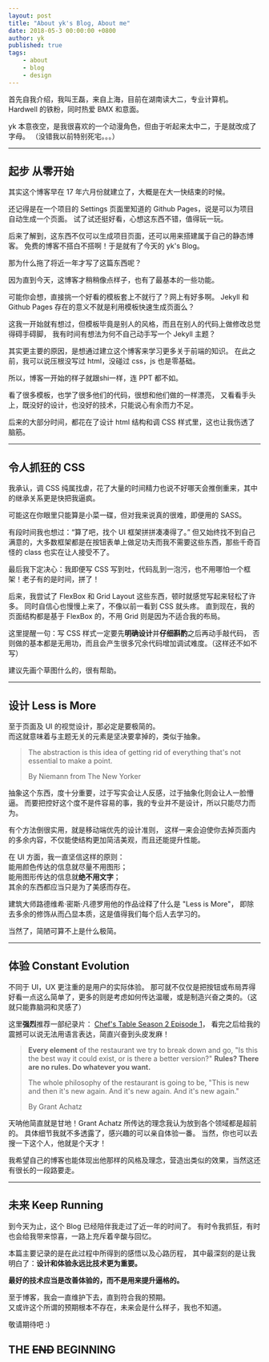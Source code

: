 ```yaml
---
layout: post
title: "About yk's Blog, About me"
date: 2018-05-3 00:00:00 +0800
author: yk
published: true
tags:
    - about
    - blog
    - design
---
```


首先自我介绍，我叫王磊，来自上海，目前在湖南读大二，专业计算机。
Hardwell 的铁粉，同时热爱 BMX 和意面。

yk 本意夜空，是我很喜欢的一个动漫角色，但由于听起来太中二，于是就改成了字母。
（没错我以前特别死宅。。。）

***

## 起步 从零开始

其实这个博客早在 17 年六月份就建立了，大概是在大一快结束的时候。

还记得是在一个项目的 Settings 页面里知道的 Github Pages，说是可以为项目自动生成一个页面。
试了试还挺好看，心想这东西不错，值得玩一玩。

后来了解到，这东西不仅可以生成项目页面，还可以用来搭建属于自己的静态博客。
免费的博客不搭白不搭啊！于是就有了今天的 yk's Blog。

那为什么拖了将近一年才写了这篇东西呢？

因为直到今天，这博客才稍稍像点样子，也有了最基本的一些功能。

可能你会想，直接挑一个好看的模板套上不就行了？网上有好多啊。
Jekyll 和 Github Pages 存在的意义不就是利用模板快速生成页面么？

这我一开始就有想过，但模板毕竟是别人的风格，而且在别人的代码上做修改总觉得碍手碍脚，
我有时间有想法为何不自己动手写一个 Jekyll 主题？

其实更主要的原因，是想通过建立这个博客来学习更多关于前端的知识。
在此之前，我可以说压根没写过 html，没碰过 css，js 也是零基础。

所以，博客一开始的样子就跟shi一样，连 PPT 都不如。

看了很多模板，也学了很多他们的代码，很想和他们做的一样漂亮，
又看看手头上，既没好的设计，也没好的技术，只能说心有余而力不足。

后来的大部分时间，都花在了设计 html 结构和调 CSS 样式里，这也让我伤透了脑筋。

***

## 令人抓狂的 CSS

我承认，调 CSS 纯属找虐，花了大量的时间精力也说不好哪天会推倒重来，其中的继承关系更是快把我逼疯。

可能这在你眼里只能算是小菜一碟，但对我来说真的很难，即便用的 SASS。

有段时间我也想过：“算了吧，找个 UI 框架拼拼凑凑得了。”
但又始终找不到自己满意的，大多数框架都是在按钮表单上做足功夫而我不需要这些东西，那些千奇百怪的 class 也实在让人接受不了。

最后我下定决心：我即便写 CSS 写到吐，代码乱到一泡污，也不用哪怕一个框架！老子有的是时间，拼了！

后来，我尝试了 FlexBox 和 Grid Layout 这些东西，顿时就感觉写起来轻松了许多。
同时自信心也慢慢上来了，不像以前一看到 CSS 就头疼。
直到现在，我的页面结构都是基于 FlexBox 的，不用 Grid 则是因为不适合我的布局。

这里提醒一句：写 CSS 样式一定要先**明确设计**并**仔细斟酌**之后再动手敲代码，
否则做的基本都是无用功，而且会产生很多冗余代码增加调试难度。（这样还不如不写）

建议先画个草图什么的，很有帮助。

***

## 设计 Less is More

至于页面及 UI 的视觉设计，那必定是要极简的。<br>
而这就意味着与主题无关的元素是坚决要拿掉的，类似于抽象。

> The abstraction is this idea of getting rid of everything that's not essential to make a point.
>
> By Niemann from The New Yorker

抽象这个东西，度十分重要，过于写实会让人反感，过于抽象化则会让人一脸懵逼。
而要把控好这个度不是件容易的事，我的专业并不是设计，所以只能尽力而为。

有个方法倒很实用，就是移动端优先的设计准则，
这样一来会迫使你去掉页面内的多余内容，不仅能使结构更加简洁美观，而且还能提升性能。

在 UI 方面，我一直坚信这样的原则：<br>
能用颜色传达的信息就尽量不用图形；<br>
能用图形传达的信息就**绝不用文字**；<br>
其余的东西都应当只是为了美感而存在。

建筑大师路德维希·密斯·凡德罗用他的作品诠释了什么是 "Less is More"，
即除去多余的修饰从而凸显本质，这是值得我们每个后人去学习的。

当然了，简陋可算不上是什么极简。

***

## 体验 Constant Evolution

不同于 UI，UX 更注重的是用户的实际体验。
那可就不仅仅是把按钮或布局弄得好看一点这么简单了，更多的则是考虑如何传达温暖，或是制造兴奋之类的。（这就只能靠脑洞和灵感了）

这里**强烈**推荐一部纪录片： [Chef's Table Season 2 Episode 1](https://www.netflix.com/watch/80075151?trackId=14277283&tctx=0%2C0%2Cb5cac16a-6531-4fd6-bbce-52af3b05f3ca-91377693%2C%2C)，
看完之后给我的震撼可以说无法用语言表达，简直兴奋到头皮发麻！

> **Every element** of the restaurant we try to break down and go, "Is this the best way it could exist, or is there a better version?"
> **Rules? There are no rules. Do whatever you want.**
>
> The whole philosophy of the restaurant is going to be, "This is new and then it's new again. And it's new again. And it's new again."
>
> By Grant Achatz

天呐他简直就是甘地！Grant Achatz 所传达的理念我认为放到各个领域都是超前的。
具体细节我就不多透露了，感兴趣的可以亲自体验一番。
当然，你也可以去搜一下这个人，他就是个天才！

我希望自己的博客也能体现出他那样的风格及理念，营造出类似的效果，当然这还有很长的一段路要走。

***

## 未来 Keep Running

到今天为止，这个 Blog 已经陪伴我走过了近一年的时间了。
有时令我抓狂，有时也会给我带来惊喜，一路上充斥着辛酸与回忆。

本篇主要记录的是在此过程中所得到的感悟以及心路历程，
其中最深刻的是让我明白了：**设计和体验永远比技术更为重要。**

**最好的技术应当是改善体验的，而不是用来提升逼格的。**

至于博客，我会一直维护下去，直到符合我的预期。<br>
又或许这个所谓的预期根本不存在，未来会是什么样子，我也不知道。

敬请期待吧 :)

## THE ~~END~~ BEGINNING